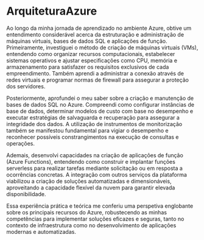 # ArquiteturaAzure

Ao longo da minha jornada de aprendizado no ambiente Azure, obtive um entendimento considerável acerca da estruturação e administração de máquinas virtuais, bases de dados SQL e aplicações de função. Primeiramente, investiguei o método de criação de máquinas virtuais (VMs), entendendo como organizar recursos computacionais, estabelecer sistemas operativos e ajustar especificações como CPU, memória e armazenamento para satisfazer os requisitos exclusivos de cada empreendimento. Também aprendi a administrar a conexão através de redes virtuais e programar normas de firewall para assegurar a proteção dos servidores.

Posteriormente, aprofundei o meu saber sobre a criação e manutenção de bases de dados SQL no Azure. Compreendi como configurar instâncias de base de dados, determinar modelos de custo com base no desempenho e executar estratégias de salvaguarda e recuperação para assegurar a integridade dos dados. A utilização de instrumentos de monitorização também se manifestou fundamental para vigiar o desempenho e reconhecer possíveis constrangimentos na execução de consultas e operações.

Ademais, desenvolvi capacidades na criação de aplicações de função (Azure Functions), entendendo como construir e implantar funções serverless para realizar tarefas mediante solicitação ou em resposta a ocorrências concretas. A integração com outros serviços da plataforma viabilizou a criação de soluções automatizadas e dimensionáveis, aproveitando a capacidade flexível da nuvem para garantir elevada disponibilidade.

Essa experiência prática e teórica me conferiu uma perspetiva englobante sobre os principais recursos do Azure, robustecendo as minhas competências para implementar soluções eficazes e seguras, tanto no contexto de infraestrutura como no desenvolvimento de aplicações modernas e automatizadas.
